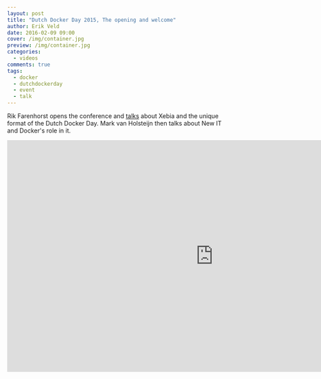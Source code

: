 ```yaml
---
layout: post
title: "Dutch Docker Day 2015, The opening and welcome"
author: Erik Veld
date: 2016-02-09 09:00
cover: /img/container.jpg
preview: /img/container.jpg
categories:
  - videos
comments: true
tags:
  - docker
  - dutchdockerday
  - event
  - talk
---
```

Rik Farenhorst opens the conference and [talks](http://www.slideshare.net/xebia/opening-welcome-dutch-docker-day) about Xebia and the unique format of the Dutch Docker Day. Mark van Holsteijn then talks about New IT and Docker's role in it.

<div class="video-container">
  <iframe
    width="960"
    height="540"
    src="http://www.youtube.com/embed/cQtgCQWuixs"
    frameborder="0"
    allowfullscreen>
  </iframe>
</div>
